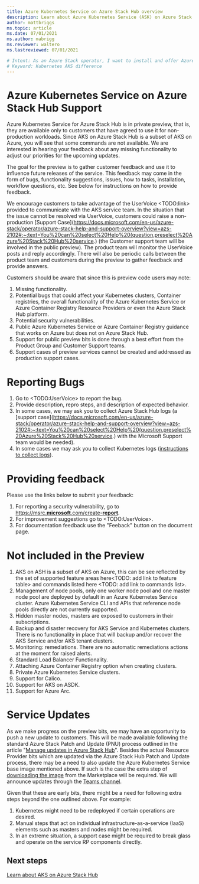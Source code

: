 ```yaml
---
title: Azure Kubernetes Service on Azure Stack Hub overview
description: Learn about Azure Kubernetes Service (ASK) on Azure Stack Hub.
author: mattbriggs
ms.topic: article
ms.date: 07/01/2021
ms.author: mabrigg
ms.reviewer: waltero
ms.lastreviewed: 07/01/2021

# Intent: As an Azure Stack operator, I want to install and offer Azure Kubernetes Service on Azure Stack Hub so my supported user can offer containerized solutions.
# Keyword: Kubernetes AKS difference
---
```


# Azure Kubernetes Service on Azure Stack Hub Support

Azure Kubernetes Service for Azure Stack Hub is in private preview, that is, they are available only to customers that have agreed to use it for non-production workloads. Since AKS on Azure Stack Hub is a subset of AKS on Azure, you will see that some commands are not available. We are interested in hearing your feedback about any missing functionality to adjust our priorities for the upcoming updates.

The goal for the preview is to gather customer feedback and use it to influence future releases of the service. This feedback may come in the form of bugs, functionality suggestions, issues, how to tasks, installation, workflow questions, etc. See below for instructions on how to provide feedback.

We encourage customers to take advantage of the UserVoice \<TODO:link\> provided to communicate with the AKS service team. In the situation that the issue cannot be resolved via UserVoice, customers could raise a non-production [Support Case](https://docs.microsoft.com/en-us/azure-stack/operator/azure-stack-help-and-support-overview?view=azs-2102#:~:text=You%20can%20select%20Help%20(question,preselect%20Azure%20Stack%20Hub%20service.) (the Customer support team will be involved in the public preview). The product team will monitor the UserVoice posts and reply accordingly. There will also be periodic calls between the product team and customers during the preview to gather feedback and provide answers.

Customers should be aware that since this is preview code users may note:

1.  Missing functionality.
2.  Potential bugs that could affect your Kubernetes clusters, Container registries, the overall functionality of the Azure Kubernetes Service or Azure Container Registry Resource Providers or even the Azure Stack Hub platform.
3.  Potential security vulnerabilities.
4.  Public Azure Kubernetes Service or Azure Container Registry guidance that works on Azure but does not on Azure Stack Hub.
5.  Support for public preview bits is done through a best effort from the Product Group and Customer Support teams.
6.  Support cases of preview services cannot be created and addressed as production support cases.

# Reporting Bugs

1.  Go to \<TODO:UserVoice\> to report the bug.
2.  Provide description, repro steps, and description of expected behavior.
3.  In some cases, we may ask you to collect Azure Stack Hub logs (a [support case](https://docs.microsoft.com/en-us/azure-stack/operator/azure-stack-help-and-support-overview?view=azs-2102#:~:text=You%20can%20select%20Help%20(question,preselect%20Azure%20Stack%20Hub%20service.) with the Microsoft Support team would be needed).
4.  In some cases we may ask you to collect Kubernetes logs ([instructions to collect logs](https://docs.microsoft.com/en-us/azure-stack/user/azure-stack-kubernetes-aks-engine-troubleshoot?view=azs-2005#collect-kubernetes-logs)).

# Providing feedback

Please use the links below to submit your feedback:

1.  For reporting a security vulnerability, go to [https://msrc.**microsoft**.com/create-**report**](https://msrc.microsoft.com/create-report).
2.  For improvement suggestions go to \<TODO:UserVoice\>.
3.  For documentation feedback use the "Feeback" button on the document page.

# Not included in the Preview

1.  AKS on ASH is a subset of AKS on Azure, this can be see reflected by the set of supported feature areas here\<TODO: add link to feature table\> and commands listed here \<TODO: add link to commands list\>.
2.  Management of node pools, only one worker node pool and one master node pool are deployed by default in an Azure Kubernetes Service cluster. Azure Kubernetes Service CLI and APIs that reference node pools directly are not currently supported.
3.  Hidden master nodes, masters are exposed to customers in their subscriptions.
4.  Backup and disaster recovery for AKS Service and Kubernetes clusters. There is no functionality in place that will backup and/or recover the AKS Service and/or AKS tenant clusters.
5.  Monitoring: remediations. There are no automatic remediations actions at the moment for raised alerts.
6.  Standard Load Balancer Functionality.
7.  Attaching Azure Container Registry option when creating clusters.
8.  Private Azure Kubernetes Service clusters.
9.  Support for Calico.
10. Support for AKS on ASDK.
11. Support for Azure Arc.

# Service Updates

As we make progress on the preview bits, we may have an opportunity to push a new update to customers. This will be made available following the standard Azure Stack Patch and Update (PNU) process outlined in the article "[Manage updates in Azure Stack Hub](https://docs.microsoft.com/en-us/azure-stack/operator/azure-stack-update)". Besides the actual Resource Provider bits which are updated via the Azure Stack Hub Patch and Update process, there may be a need to also update the Azure Kubernetes Service base image mentioned above. If such is the case the extra step of [downloading the image](https://docs.microsoft.com/en-us/azure-stack/operator/azure-stack-aks-engine?view=azs-2005) from the Marketplace will be required. We will announce updates through the [Teams channel](https://teams.microsoft.com/l/team/19%3ac9c4faafab2247c993268db91792e2da%40thread.tacv2/conversations?groupId=cbe0f09a-8855-4e9d-ae54-fc6d54a91677&tenantId=72f988bf-86f1-41af-91ab-2d7cd011db47).

Given that these are early bits, there might be a need for following extra steps beyond the one outlined above. For example:

1.  Kubernetes might need to be redeployed if certain operations are desired.
2.  Manual steps that act on individual infrastructure-as-a-service (IaaS) elements such as masters and nodes might be required.
3.  In an extreme situation, a support case might be required to break glass and operate on the service RP components directly.

## Next steps

[Learn about AKS on Azure Stack Hub](aks-overview.md)
